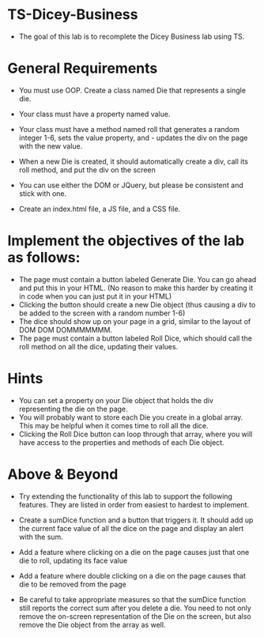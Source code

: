 # TS-Dicey-Business

- The goal of this lab is to recomplete the Dicey Business lab using TS.

# General Requirements

- You must use OOP. Create a class named Die that represents a single die.

- Your class must have a property named value.

- Your class must have a method named roll that generates a random integer 1-6, sets the value property, and - updates the div on the page with the new value.

- When a new Die is created, it should automatically create a div, call its roll method, and put the div on the screen

- You can use either the DOM or JQuery, but please be consistent and stick with one.
- Create an index.html file, a JS file, and a CSS file.

# Implement the objectives of the lab as follows:

- The page must contain a button labeled Generate Die. You can go ahead and put this in your HTML. (No reason to make this harder by creating it in code when you can just put it in your HTML)
- Clicking the button should create a new Die object (thus causing a div to be added to the screen with a random number 1-6)
- The dice should show up on your page in a grid, similar to the layout of DOM DOM DOMMMMMMM.
- The page must contain a button labeled Roll Dice, which should call the roll method on all the dice, updating their values.

# Hints

- You can set a property on your Die object that holds the div representing the die on the page.
- You will probably want to store each Die you create in a global array. This may be helpful when it comes time to roll all the dice.
- Clicking the Roll Dice button can loop through that array, where you will have access to the properties and methods of each Die object.

# Above & Beyond

- Try extending the functionality of this lab to support the following features. They are listed in order from easiest to hardest to implement.

- Create a sumDice function and a button that triggers it. It should add up the current face value of all the dice on the page and display an alert with the sum.
- Add a feature where clicking on a die on the page causes just that one die to roll, updating its face value
- Add a feature where double clicking on a die on the page causes that die to be removed from the page
- Be careful to take appropriate measures so that the sumDice function still reports the correct sum after you delete a die. You need to not only remove the on-screen representation of the Die on the screen, but also remove the Die object from the array as well.
